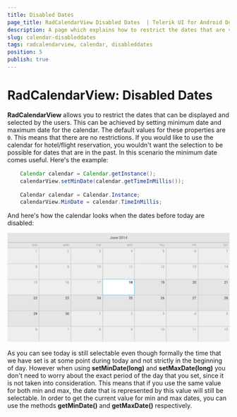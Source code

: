 ```yaml
---
title: Disabled Dates
page_title: RadCalendarView Disabled Dates  | Telerik UI for Android Documentation
description: A page which explains how to restrict the dates that are visible and/or selectable in RadCalendarView for Android.
slug: calendar-disableddates
tags: radcalendarview, calendar, disableddates
position: 5
publish: true
---
```


# RadCalendarView: Disabled Dates

**RadCalendarView** allows you to restrict the dates that can be displayed and selected by the users. This can be achieved by setting minimum date and maximum date for the calendar. The default values for these properties are `0`.
This means that there are no restrictions. If you would like to use the calendar for hotel/flight reservation, you wouldn't want the selection to be possible for dates that are in the past. In this scenario the minimum date
comes useful. Here's the example:

```Java
	Calendar calendar = Calendar.getInstance();
	calendarView.setMinDate(calendar.getTimeInMillis());
```
```C#
	Calendar calendar = Calendar.Instance;
	calendarView.MinDate = calendar.TimeInMillis;
```

And here's how the calendar looks when the dates before today are disabled:

![TelerikUI-Calendar-Disabled-Dates](images/calendar-disabled-dates-1.png "This is how the RadCalendarView looks when some dates are disabled.")

As you can see today is still selectable even though formally the time that we have set is at some point during today and not strictly in the beginning of day. However when using **setMinDate(long)** and **setMaxDate(long)** you don't
need to worry about the exact period of the day that you set, since it is not taken into consideration. This means that if you use the same value for both min and max, the date that is represented by this value will still be selectable.
In order to get the current value for min and max dates, you can use the methods **getMinDate()** and **getMaxDate()** respectively.
